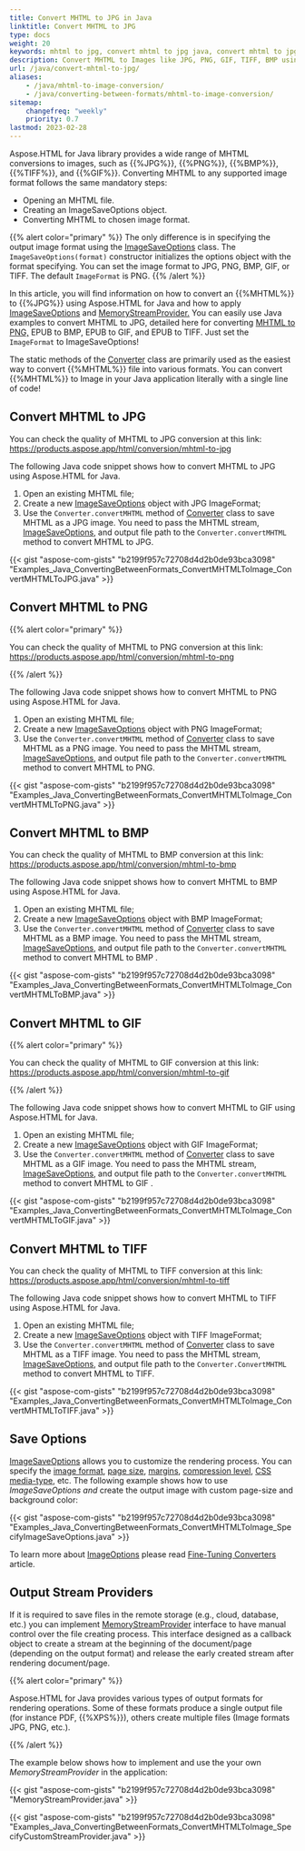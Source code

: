 ```yaml
---
title: Convert MHTML to JPG in Java
linktitle: Convert MHTML to JPG
type: docs
weight: 20
keywords: mhtml to jpg, convert mhtml to jpg java, convert mhtml to jpg, mhtml to jpg conversion, mhtml to jpg converter, save options, stream provider, java code
description: Convert MHTML to Images like JPG, PNG, GIF, TIFF, BMP using Java library. Consider various MHTML to JPG conversion scenarios in Java code.
url: /java/convert-mhtml-to-jpg/
aliases: 
    - /java/mhtml-to-image-conversion/
    - /java/converting-between-formats/mhtml-to-image-conversion/
sitemap:
    changefreq: "weekly"
    priority: 0.7
lastmod: 2023-02-28
---
```


<link href="./../style.css" rel="stylesheet" type="text/css" />


Aspose.HTML for Java library provides a wide range of MHTML conversions to images, such as {{%JPG%}}, {{%PNG%}}, {{%BMP%}}, {{%TIFF%}}, and {{%GIF%}}. Converting MHTML to any supported image format follows the same mandatory steps:
 - Opening an MHTML file.
 - Creating an ImageSaveOptions object.
 - Converting MHTML to chosen image format.

{{% alert color="primary" %}}
The only difference is in specifying the output image format using the [ImageSaveOptions](https://reference.aspose.com/html/java/com.aspose.html.saving/imagesaveoptions) class. The `ImageSaveOptions(format)` constructor initializes the options object with the format specifying. You can set the image format to JPG, PNG, BMP, GIF, or TIFF. The default `ImageFormat` is PNG.
{{% /alert %}}

In this article, you will find information on how to convert an {{%MHTML%}} to {{%JPG%}} using Aspose.HTML for Java and how to apply [ImageSaveOptions](https://reference.aspose.com/html/java/com.aspose.html.saving/imagesaveoptions) and [MemoryStreamProvider.](https://reference.aspose.com/html/java/com.aspose.html/package-frame) You can easily use Java examples to convert MHTML to JPG, detailed here for converting [MHTML to PNG,](/html/java/convert-mhtml-to-png/) EPUB to BMP, EPUB to GIF, and EPUB to TIFF. Just set the `ImageFormat` to ImageSaveOptions! 

The static methods of the [Converter](https://reference.aspose.com/html/java/com.aspose.html.converters/converter) class are primarily used as the easiest way to convert {{%MHTML%}} file into various formats. You can convert {{%MHTML%}} to Image in your Java application literally with a single line of code!


## **Convert MHTML to JPG** ## 
You can check the quality of MHTML to JPG conversion at this link: <https://products.aspose.app/html/conversion/mhtml-to-jpg>

The following Java code snippet shows how to convert MHTML to JPG using Aspose.HTML for Java.

1. Open an existing MHTML file;
1. Create a new [ImageSaveOptions](https://reference.aspose.com/html/java/com.aspose.html.saving/imagesaveoptions) object with JPG ImageFormat;
1. Use the `Converter.convertMHTML` method of [Converter](https://reference.aspose.com/html/java/com.aspose.html.converters/converter) class to save MHTML as a JPG image. You need to pass the MHTML stream, [ImageSaveOptions](https://reference.aspose.com/html/java/com.aspose.html.saving/imagesaveoptions), and output file path to the `Converter.convertMHTML` method to convert MHTML to JPG.

{{< gist "aspose-com-gists" "b2199f957c72708d4d2b0de93bca3098" "Examples_Java_ConvertingBetweenFormats_ConvertMHTMLToImage_ConvertMHTMLToJPG.java" >}}
## **Convert MHTML to PNG** ## 
{{% alert color="primary" %}} 

You can check the quality of MHTML to PNG conversion at this link: <https://products.aspose.app/html/conversion/mhtml-to-png>

{{% /alert %}} 

The following Java code snippet shows how to convert MHTML to PNG using Aspose.HTML for Java.

1. Open an existing MHTML file;
1. Create a new [ImageSaveOptions](https://reference.aspose.com/html/java/com.aspose.html.saving/imagesaveoptions) object with PNG ImageFormat;
1. Use the `Converter.convertMHTML` method of [Converter](https://reference.aspose.com/html/java/com.aspose.html.converters/converter) class to save MHTML as a PNG image. You need to pass the MHTML stream, [ImageSaveOptions](https://reference.aspose.com/html/java/com.aspose.html.saving/imagesaveoptions), and output file path to the `Converter.convertMHTML` method to convert MHTML to PNG.

{{< gist "aspose-com-gists" "b2199f957c72708d4d2b0de93bca3098" "Examples_Java_ConvertingBetweenFormats_ConvertMHTMLToImage_ConvertMHTMLToPNG.java" >}}
## **Convert MHTML to BMP** ## 
You can check the quality of MHTML to BMP conversion at this link: <https://products.aspose.app/html/conversion/mhtml-to-bmp>

The following Java code snippet shows how to convert MHTML to BMP using Aspose.HTML for Java.

1. Open an existing MHTML file;
1. Create a new [ImageSaveOptions](https://reference.aspose.com/html/java/com.aspose.html.saving/imagesaveoptions) object with BMP ImageFormat;
1. Use the `Converter.convertMHTML` method of [Converter](https://reference.aspose.com/html/java/com.aspose.html.converters/converter) class to save MHTML as a BMP image. You need to pass the MHTML stream, [ImageSaveOptions](https://reference.aspose.com/html/java/com.aspose.html.saving/imagesaveoptions), and output file path to the `Converter.convertMHTML` method to convert MHTML to BMP .

{{< gist "aspose-com-gists" "b2199f957c72708d4d2b0de93bca3098" "Examples_Java_ConvertingBetweenFormats_ConvertMHTMLToImage_ConvertMHTMLToBMP.java" >}}
## **Convert MHTML to GIF** ## 
{{% alert color="primary" %}} 

You can check the quality of MHTML to GIF conversion at this link: <https://products.aspose.app/html/conversion/mhtml-to-gif>

{{% /alert %}} 

The following Java code snippet shows how to convert MHTML to GIF using Aspose.HTML for Java.

1. Open an existing MHTML file;
1. Create a new [ImageSaveOptions](https://reference.aspose.com/html/java/com.aspose.html.saving/imagesaveoptions) object with GIF ImageFormat;
1. Use the `Converter.convertMHTML` method of [Converter](https://reference.aspose.com/html/java/com.aspose.html.converters/converter) class to save MHTML as a GIF image. You need to pass the MHTML stream, [ImageSaveOptions](https://reference.aspose.com/html/java/com.aspose.html.saving/imagesaveoptions), and output file path to the `Converter.convertMHTML` method to convert MHTML to GIF .

{{< gist "aspose-com-gists" "b2199f957c72708d4d2b0de93bca3098" "Examples_Java_ConvertingBetweenFormats_ConvertMHTMLToImage_ConvertMHTMLToGIF.java" >}}
## **Convert MHTML to TIFF** ## 
You can check the quality of MHTML to TIFF conversion at this link: <https://products.aspose.app/html/conversion/mhtml-to-tiff>

The following Java code snippet shows how to convert MHTML to TIFF using Aspose.HTML for Java.

1. Open an existing MHTML file;
1. Create a new [ImageSaveOptions](https://reference.aspose.com/html/java/com.aspose.html.saving/imagesaveoptions) object with TIFF ImageFormat;
1. Use the `Converter.convertMHTML` method of [Converter](https://reference.aspose.com/html/java/com.aspose.html.converters/converter) class to save MHTML as a TIFF image. You need to pass the MHTML stream, [ImageSaveOptions](https://reference.aspose.com/html/java/com.aspose.html.saving/imagesaveoptions), and output file path to the `Converter.ConvertMHTML` method to convert MHTML to TIFF.

{{< gist "aspose-com-gists" "b2199f957c72708d4d2b0de93bca3098" "Examples_Java_ConvertingBetweenFormats_ConvertMHTMLToImage_ConvertMHTMLToTIFF.java" >}}
## **Save Options** ## 
[ImageSaveOptions](https://reference.aspose.com/html/java/com.aspose.html.saving/imagesaveoptions) allows you to customize the rendering process. You can specify the [image format](https://reference.aspose.com/html/java/com.aspose.html.rendering.image/ImageFormat), [page size](https://reference.aspose.com/html/java/com.aspose.html.rendering/RenderingOptions#getPageSetup--), [margins](https://reference.aspose.com/html/java/com.aspose.html.drawing/Page#getMargin--), [compression level](https://reference.aspose.com/html/java/com.aspose.html.rendering.image/Compression), [CSS media-type](https://reference.aspose.com/html/java/com.aspose.html.rendering/MediaType), etc. The following example shows how to use *ImageSaveOptions and* create the output image with custom page-size and background color:

{{< gist "aspose-com-gists" "b2199f957c72708d4d2b0de93bca3098" "Examples_Java_ConvertingBetweenFormats_ConvertMHTMLToImage_SpecifyImageSaveOptions.java" >}}

To learn more about [ImageOptions](https://reference.aspose.com/html/java/com.aspose.html.saving/imagesaveoptions) please read [Fine-Tuning Converters](/html/java/converting-between-formats/fine-tuning-converters/) article.
## **Output Stream Providers** ## 
If it is required to save files in the remote storage (e.g., cloud, database, etc.) you can implement [MemoryStreamProvider](https://reference.aspose.com/html/java/com.aspose.html/package-frame) interface to have manual control over the file creating process. This interface designed as a callback object to create a stream at the beginning of the document/page (depending on the output format) and release the early created stream after rendering document/page.

{{% alert color="primary" %}} 

Aspose.HTML for Java provides various types of output formats for rendering operations. Some of these formats produce a single output file (for instance PDF, {{%XPS%}}), others create multiple files (Image formats JPG, PNG, etc.).

{{% /alert %}} 

The example below shows how to implement and use the your own *MemoryStreamProvider* in the application:

{{< gist "aspose-com-gists" "b2199f957c72708d4d2b0de93bca3098" "MemoryStreamProvider.java" >}}

{{< gist "aspose-com-gists" "b2199f957c72708d4d2b0de93bca3098" "Examples_Java_ConvertingBetweenFormats_ConvertMHTMLToImage_SpecifyCustomStreamProvider.java" >}}

